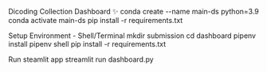 Dicoding Collection Dashboard ✨
conda create --name main-ds python=3.9
conda activate main-ds
pip install -r requirements.txt

Setup Environment - Shell/Terminal
mkdir submission
cd dashboard
pipenv install
pipenv shell
pip install -r requirements.txt

Run steamlit app
streamlit run dashboard.py
